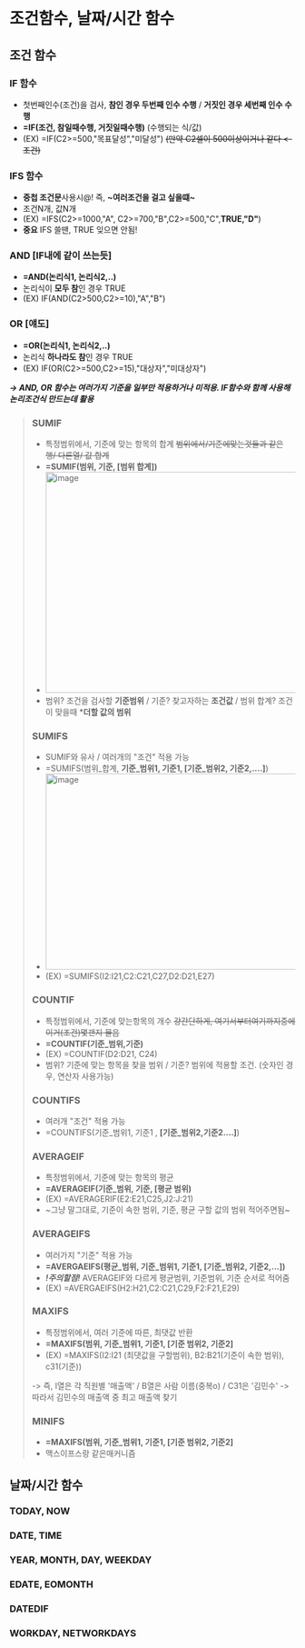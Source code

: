 # 조건함수, 날짜/시간 함수
## 조건 함수
### IF 함수
- 첫번째인수(조건)을 검사, **참인 경우 두번째 인수 수행** / **거짓인 경우 세번째 인수 수행**
- **=IF(조건, 참일때수행, 거짓일때수행)** (수행되는 식/값)
- (EX) =IF(C2>=500,"목표달성","미달성") ~~(만약 C2셀이 500이상이거나 같다 <-조건)~~
  
### IFS 함수
- **중첩 조건문**사용시@! 즉, **~여러조건을 걸고 싶을떄~**
- 조건N개, 값N개
- (EX) =IFS(C2>=1000,"A", C2>=700,"B",C2>=500,"C",**TRUE,"D"**)
- **중요** IFS 쓸땐, TRUE 잊으면 안됨!

### AND [IF내에 같이 쓰는듯]
- **=AND(논리식1, 논리식2,..)**
- 논리식이 **모두 참**인 경우 TRUE
- (EX) IF(AND(C2>500,C2>=10),"A","B")

### OR [얘도]
- **=OR(논리식1, 논리식2,..)**
- 논리식 **하나라도 참**인 경우 TRUE
-  (EX) IF(OR(C2>=500,C2>=15),"대상자","미대상자")

***-> AND, OR 함수는 여러가지 기준을 일부만 적용하거나 미적용. IF함수와 함께 사용해 논리조건식 만드는데 활용***

> ### SUMIF
>  - 특정범위에서, 기준에 맞는 항목의 합계 ~~범위에서/기준에맞는것들과 같은 행/ 다른열/ 값 합계~~
>  - **=SUMIF(범위, 기준, [범위 합계])**
>  - <img width="596" height="389" alt="image" src="https://github.com/user-attachments/assets/a163579e-d4b4-4886-998f-de8c9e5255f2" />
> - 범위? 조건을 검사할 **기준범위** / 기준? 찾고자하는 **조건값** / 범위 합계? 조건이 맞을때 ***더할 값의 범위**
> ### SUMIFS
> - SUMIF와 유사 / 여러개의 "조건" 적용 가능
> - =SUMIFS(범위_합계, **기준_범위1, 기준1, [기준_범위2, 기준2,....]**)
> - <img width="599" height="345" alt="image" src="https://github.com/user-attachments/assets/d97ac1dd-d679-47d9-be5e-7cd0f99e9209" />
> - (EX) =SUMIFS(I2:I21,C2:C21,C27,D2:D21,E27)
> ### COUNTIF
> - 특정범위에서, 기준에 맞는항목의 개수 ~~걍간단하게, 여기서부터여기까지중에 이거(조건)몇갠지 물음~~
> - **=COUNTIF(기준_범위,기준)**
> - (EX) =COUNTIF(D2:D21, C24)
> - 범위? 기준에 맞는 항목을 찾을 범위 / 기준? 범위에 적용할 조건. (숫자인 경우, 연산자 사용가능)
> ### COUNTIFS
> - 여러개 "조건" 적용 가능
> - =COUNTIFS(기준_범위1, 기준1 , **[기준_범위2,기준2....]**)
> ### AVERAGEIF
> - 특정범위에서, 기준에 맞는 항목의 평균
> - **=AVERAGEIF(기준_범위, 기준, [평균 범위)**
> - (EX) =AVERAGERIF(E2:E21,C25,J2:J:21)
> - ~그냥 말그대로, 기준이 속한 범위, 기준, 평균 구할 값의 범위 적어주면됨~
> ### AVERAGEIFS
> - 여러가지 "기준" 적용 가능
> - **=AVERGAEIFS(평균_범위, 기준_범위1, 기준1, [기준_범위2, 기준2,...])**
> - ***!주의할점!*** AVERAGEIF와 다르게 평균범위, 기준범위, 기준 순서로 적어줌
> - (EX) =AVERGAEIFS(H2:H21,C2:C21,C29,F2:F21,E29)
> ### MAXIFS
> - 특정범위에서, 여러 기준에 따른, 최댓값 반환
> - **=MAXIFS(범위, 기준_범위1, 기준1, [기준 범위2, 기준2]**
> - (EX) =MAXIFS(I2:I21 (최댓값을 구할범위), B2:B21(기준이 속한 범위), c31(기준))
> 
> -> 즉, I열은 각 직원별 '매출액' / B열은 사람 이름(중복o) / C31은 '김민수' -> 따라서 김민수의 매출액 중 최고 매출액 찾기
> ### MINIFS
> - **=MAXIFS(범위, 기준_범위1, 기준1, [기준 범위2, 기준2]**
> - 맥스이프스랑 같은매커니즘


## 날짜/시간 함수

### TODAY, NOW

### DATE, TIME

### YEAR, MONTH, DAY, WEEKDAY 

### EDATE, EOMONTH

### DATEDIF

### WORKDAY, NETWORKDAYS



